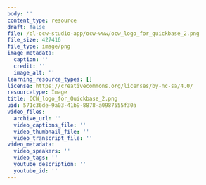 ```yaml
---
body: ''
content_type: resource
draft: false
file: /ol-ocw-studio-app/ocw-www/ocw_logo_for_quickbase_2.png
file_size: 427416
file_type: image/png
image_metadata:
  caption: ''
  credit: ''
  image_alt: ''
learning_resource_types: []
license: https://creativecommons.org/licenses/by-nc-sa/4.0/
resourcetype: Image
title: OCW_logo_for_Quickbase_2.png
uid: 571c36de-9a03-41b9-8878-a0987555f30a
video_files:
  archive_url: ''
  video_captions_file: ''
  video_thumbnail_file: ''
  video_transcript_file: ''
video_metadata:
  video_speakers: ''
  video_tags: ''
  youtube_description: ''
  youtube_id: ''
---
```

